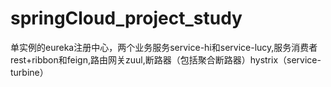 # springCloud_project_study
单实例的eureka注册中心，两个业务服务service-hi和service-lucy,服务消费者rest+ribbon和feign,路由网关zuul,断路器（包括聚合断路器）hystrix（service-turbine）

